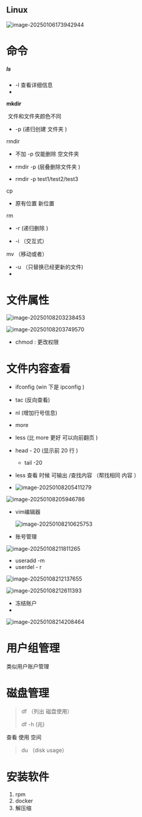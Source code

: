 ##  Linux 



![image-20250106173942944](C:\Users\ZhuanZ\AppData\Roaming\Typora\typora-user-images\image-20250106173942944.png)



# 命令

##### ls

* -l  查看详细信息
* 

**mkdir** 

​	文件和文件夹颜色不同 

* -p  (递归创建 文件夹 )



rmdir 

* 不加 -p 仅能删除 空文件夹 

* rmdir  	-p 	(层叠删除文件夹 )
* rmdir          -p             test1/test2/test3



cp 

*  原有位置    新位置 



rm 

* -r   	(递归删除 )

* -i            （交互式）



mv （移动或者）

* -u	（只替换已经更新的文件)
* 





# 文件属性

![image-20250108203238453](C:\Users\ZhuanZ\AppData\Roaming\Typora\typora-user-images\image-20250108203238453.png)



 

![image-20250108203749570](C:\Users\ZhuanZ\AppData\Roaming\Typora\typora-user-images\image-20250108203749570.png)



* chmod : 更改权限



# 文件内容查看

* ifconfig (win 下是 ipconfig )
* tac    (反向查看)
* nl      (增加行号信息)
* more  

* less   (比 more 更好 可以向前翻页 )
* head     - 20      (显示前 20 行 )
  * tail        -20  





* less            查看 时候          可输出   /查找内容                  （帮找相同 内容 ）
* ![image-20250108205411279](C:\Users\ZhuanZ\AppData\Roaming\Typora\typora-user-images\image-20250108205411279.png)





![image-20250108205946786](C:\Users\ZhuanZ\AppData\Roaming\Typora\typora-user-images\image-20250108205946786.png)



* vim编辑器 

  ![image-20250108210625753](C:\Users\ZhuanZ\AppData\Roaming\Typora\typora-user-images\image-20250108210625753.png)



* 账号管理 



![image-20250108211811265](C:\Users\ZhuanZ\AppData\Roaming\Typora\typora-user-images\image-20250108211811265.png)

* useradd  -m 
* userdel  - r 

![image-20250108212137655](C:\Users\ZhuanZ\AppData\Roaming\Typora\typora-user-images\image-20250108212137655.png)



![image-20250108212611393](C:\Users\ZhuanZ\AppData\Roaming\Typora\typora-user-images\image-20250108212611393.png)

* 冻结账户 
* 

![image-20250108214208464](C:\Users\ZhuanZ\AppData\Roaming\Typora\typora-user-images\image-20250108214208464.png)





# 用户组管理



类似用户账户管理 





# 磁盘管理

>
>df （列出 磁盘使用）
>
>df   -h    (兆)



查看 使用 空间 

> du     （disk  usage）





# 安装软件 

1. rpm 
2. docker
3. 解压缩 
